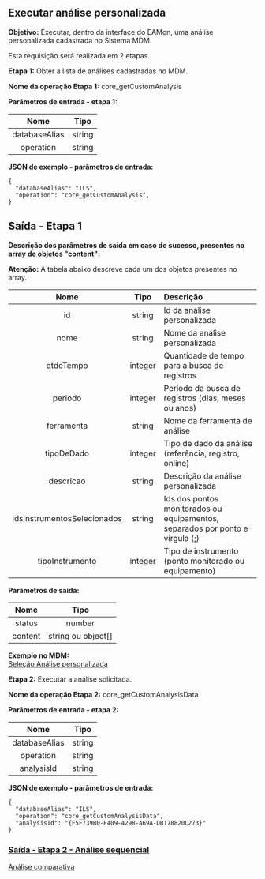## Executar análise personalizada

**Objetivo:** Executar, dentro da interface do EAMon, uma análise personalizada cadastrada no Sistema MDM.

Esta requisição será realizada em 2 etapas.

**Etapa 1:** Obter a lista de análises cadastradas no MDM.

**Nome da operação Etapa 1:** core_getCustomAnalysis

**Parâmetros de entrada - etapa 1:**

Nome       |  Tipo
:---------:|:---------------:
databaseAlias    | string
operation        | string

**JSON de exemplo - parâmetros de entrada:**
```
{
  "databaseAlias": "ILS",
  "operation": "core_getCustomAnalysis",
}
```

## Saída - Etapa 1

**Descrição dos parâmetros de saída em caso de sucesso, presentes no array de objetos "content":**

**Atenção:** A tabela abaixo descreve cada um dos objetos presentes no array.

Nome                           |  Tipo           | Descrição
:-----------------------------:|:---------------:|:-------------
id                             | string              | Id da análise personalizada
nome                           | string              | Nome da análise personalizada
qtdeTempo                      | integer             | Quantidade de tempo para a busca de registros
periodo                        | integer             | Período da busca de registros (dias, meses ou anos)
ferramenta                     | string              | Nome da ferramenta de análise
tipoDeDado                     | integer             | Tipo de dado da análise (referência, registro, online)
descricao                      | string              | Descrição da análise personalizada
idsInstrumentosSelecionados    | string              | Ids dos pontos monitorados ou equipamentos, separados por ponto e vírgula (;)
tipoInstrumento                | integer             | Tipo de instrumento (ponto monitorado ou equipamento)

**Parâmetros de saída:**

Nome       |  Tipo
:---------:|:---------------:
status     | number 
content    | string ou object[]

**Exemplo no MDM:**\
[Seleção Análise personalizada](../images/ExecutarAnalisePersonalizada.jpg)

**Etapa 2:** Executar a análise solicitada.

**Nome da operação Etapa 2:** core_getCustomAnalysisData

**Parâmetros de entrada - etapa 2:**

Nome       |  Tipo
:---------:|:---------------:
databaseAlias    | string
operation        | string
analysisId       | string

**JSON de exemplo - parâmetros de entrada:**
```
{
  "databaseAlias": "ILS",
  "operation": "core_getCustomAnalysisData",
  "analysisId": "{F5F739B0-E409-4298-A69A-DB178820C273}"
}
```

### [Saída - Etapa 2 - Análise sequencial](./02a_analise_personalizada_saida_sequencial.md)


[Análise comparativa](../images/AnaliseComparativa.jpg)
